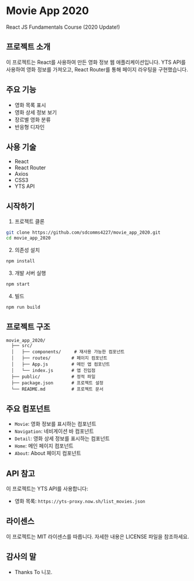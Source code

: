 # Movie App 2020

React JS Fundamentals Course (2020 Update!)

## 프로젝트 소개

이 프로젝트는 React를 사용하여 만든 영화 정보 웹 애플리케이션입니다. YTS API를 사용하여 영화 정보를 가져오고, React Router를 통해 페이지 라우팅을 구현했습니다.

## 주요 기능

- 영화 목록 표시
- 영화 상세 정보 보기
- 장르별 영화 분류
- 반응형 디자인

## 사용 기술

- React
- React Router
- Axios
- CSS3
- YTS API

## 시작하기

1. 프로젝트 클론
```bash
git clone https://github.com/sdcomms4227/movie_app_2020.git
cd movie_app_2020
```

2. 의존성 설치
```bash
npm install
```

3. 개발 서버 실행
```bash
npm start
```

4. 빌드
```bash
npm run build
```

## 프로젝트 구조

```
movie_app_2020/
  ├── src/
  │   ├── components/     # 재사용 가능한 컴포넌트
  │   ├── routes/        # 페이지 컴포넌트
  │   ├── App.js         # 메인 앱 컴포넌트
  │   └── index.js       # 앱 진입점
  ├── public/            # 정적 파일
  ├── package.json       # 프로젝트 설정
  └── README.md          # 프로젝트 문서
```

## 주요 컴포넌트

- `Movie`: 영화 정보를 표시하는 컴포넌트
- `Navigation`: 네비게이션 바 컴포넌트
- `Detail`: 영화 상세 정보를 표시하는 컴포넌트
- `Home`: 메인 페이지 컴포넌트
- `About`: About 페이지 컴포넌트

## API 참고

이 프로젝트는 YTS API를 사용합니다:
- 영화 목록: `https://yts-proxy.now.sh/list_movies.json`

## 라이센스

이 프로젝트는 MIT 라이센스를 따릅니다. 자세한 내용은 LICENSE 파일을 참조하세요.

## 감사의 말

- Thanks To 니꼬.